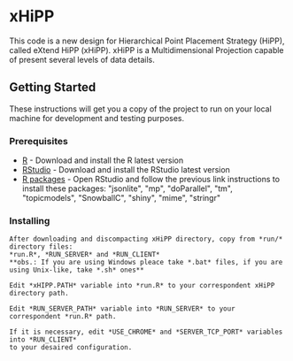 # xHiPP

This code is a new design for Hierarchical Point Placement Strategy (HiPP), called
eXtend HiPP (xHiPP). xHiPP is a Multidimensional Projection capable of present several levels
of data details.

## Getting Started

These instructions will get you a copy of the project to run on your local machine for development and testing purposes. 

### Prerequisites

* [R](https://www.r-project.org/) - Download and install the R latest version
* [RStudio](https://www.rstudio.com/products/rstudio/download/) - Download and install the RStudio latest version
* [R packages](https://www.r-bloggers.com/installing-r-packages/) - Open RStudio and follow the previous link instructions to install these packages:  "jsonlite", "mp", "doParallel", "tm", "topicmodels", "SnowballC", "shiny", "mime", "stringr"

### Installing

```
After downloading and discompacting xHiPP directory, copy from *run/* directory files: 
*run.R*, *RUN_SERVER* and *RUN_CLIENT*
**obs.: If you are using Windows pleace take *.bat* files, if you are using Unix-like, take *.sh* ones**
```

```
Edit *xHIPP.PATH* variable into *run.R* to your correspondent xHiPP directory path. 
```
```
Edit *RUN_SERVER_PATH* variable into *RUN_SERVER* to your correspondent *run.R* path.
```

```
If it is necessary, edit *USE_CHROME* and *SERVER_TCP_PORT* variables into *RUN_CLIENT* 
to your desaired configuration.
```


